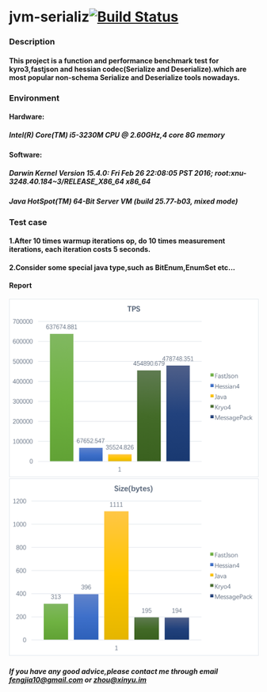 jvm-serializ[![Build Status](https://travis-ci.org/vongosling/jvm-serializer.svg?branch=master)](https://travis-ci.org/vongosling/jvm-serializer)
==============
### Description
#### This project is a function and performance benchmark test for kyro3,fastjson and hessian codec(Serialize and Deserialize).which are most popular non-schema Serialize and Deserialize tools nowadays. 
### Environment
#### Hardware: 
#####  Intel(R) Core(TM) i5-3230M CPU @ 2.60GHz,4 core 8G memory
#### Software:
##### Darwin Kernel Version 15.4.0: Fri Feb 26 22:08:05 PST 2016; root:xnu-3248.40.184~3/RELEASE_X86_64 x86_64
##### Java HotSpot(TM) 64-Bit Server VM (build 25.77-b03, mixed mode)

### Test case
#### 1.After 10 times warmup iterations op, do 10 times measurement iterations, each iteration costs 5 seconds.
#### 2.Consider some special java type,such as BitEnum,EnumSet etc...
#### Report

![Codec TPS comparison](./resources/tps.png)
![Codec size comparison](./resources/size.png)

##### If you have any good advice,please contact me through email fengjia10@gmail.com or zhou@xinyu.im

